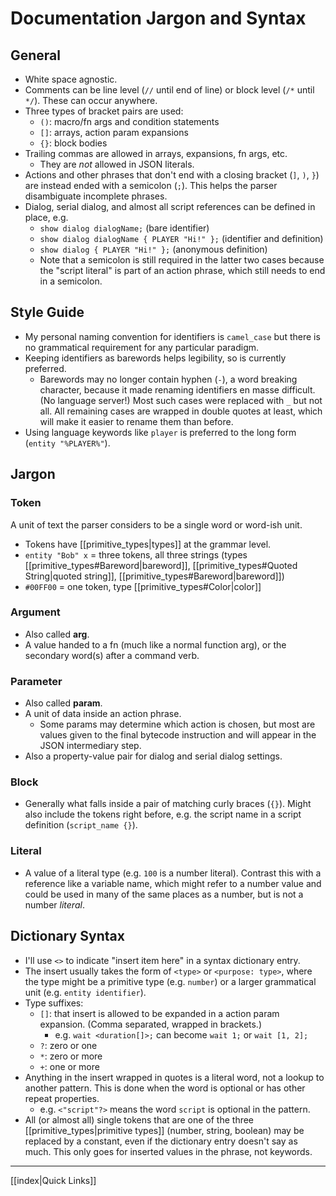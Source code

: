 # Documentation Jargon and Syntax

## General

- White space agnostic.
- Comments can be line level (`//` until end of line) or block level (`/*` until `*/`). These can occur anywhere.
- Three types of bracket pairs are used:
    - `()`: macro/fn args and condition statements
    - `[]`: arrays, action param expansions
    - `{}`: block bodies
- Trailing commas are allowed in arrays, expansions, fn args, etc.
    - They are _not_ allowed in JSON literals.
- Actions and other phrases that don't end with a closing bracket (`]`, `)`, `}`) are instead ended with a semicolon (`;`). This helps the parser disambiguate incomplete phrases.
- Dialog, serial dialog, and almost all script references can be defined in place, e.g.
    - `show dialog dialogName;` (bare identifier)
    - `show dialog dialogName { PLAYER "Hi!" };` (identifier and definition)
    - `show dialog { PLAYER "Hi!" };` (anonymous definition)
    - Note that a semicolon is still required in the latter two cases because the "script literal" is part of an action phrase, which still needs to end in a semicolon.

## Style Guide

- My personal naming convention for identifiers is `camel_case` but there is no grammatical requirement for any particular paradigm.
- Keeping identifiers as barewords helps legibility, so is currently preferred.
    - Barewords may no longer contain hyphen (`-`), a word breaking character, because it made renaming identifiers en masse difficult. (No language server!) Most such cases were replaced with `_` but not all. All remaining cases are wrapped in double quotes at least, which will make it easier to rename them than before.
- Using language keywords like `player` is preferred to the long form (`entity "%PLAYER%"`).

## Jargon

### Token

A unit of text the parser considers to be a single word or word-ish unit.

- Tokens have [[primitive_types|types]] at the grammar level.
- `entity "Bob" x` = three tokens, all three strings (types [[primitive_types#Bareword|bareword]], [[primitive_types#Quoted String|quoted string]], [[primitive_types#Bareword|bareword]])
- `#00FF00` = one token, type [[primitive_types#Color|color]]

### Argument

- Also called **arg**.
- A value handed to a fn (much like a normal function arg), or the secondary word(s) after a command verb.

### Parameter

- Also called **param**.
- A unit of data inside an action phrase.
	- Some params may determine which action is chosen, but most are values given to the final bytecode instruction and will appear in the JSON intermediary step.
- Also a property-value pair for dialog and serial dialog settings.

### Block

- Generally what falls inside a pair of matching curly braces (`{}`). Might also include the tokens right before, e.g. the script name in a script definition (`script_name {}`).

### Literal

- A value of a literal type (e.g. `100` is a number literal). Contrast this with a reference like a variable name, which might refer to a number value and could be used in many of the same places as a number, but is not a number _literal_.

## Dictionary Syntax

- I'll use `<>` to indicate "insert item here" in a syntax dictionary entry.
- The insert usually takes the form of `<type>` or  `<purpose: type>`, where the type might be a primitive type (e.g. `number`) or a larger grammatical unit (e.g. `entity identifier`).
- Type suffixes:
	- `[]`: that insert is allowed to be expanded in a action param expansion. (Comma separated, wrapped in brackets.)
		- e.g. `wait <duration[]>;` can become `wait 1;` or `wait [1, 2];`
	- `?`: zero or one
	- `*`: zero or more
	- `+`: one or more
- Anything in the insert wrapped in quotes is a literal word, not a lookup to another pattern. This is done when the word is optional or has other repeat properties.
	- e.g. `<"script"?>` means the word `script` is optional in the pattern.
- All (or almost all) single tokens that are one of the three [[primitive_types|primitive types]] (number, string, boolean) may be replaced by a constant, even if the dictionary entry doesn't say as much. This only goes for inserted values in the phrase, not keywords.

---

[[index|Quick Links]]
